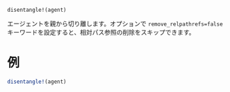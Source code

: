 ```
disentangle!(agent)
```

エージェントを親から切り離します。オプションで `remove_relpathrefs=false` キーワードを設定すると、相対パス参照の削除をスキップできます。

# 例

```julia
disentangle!(agent)
```
